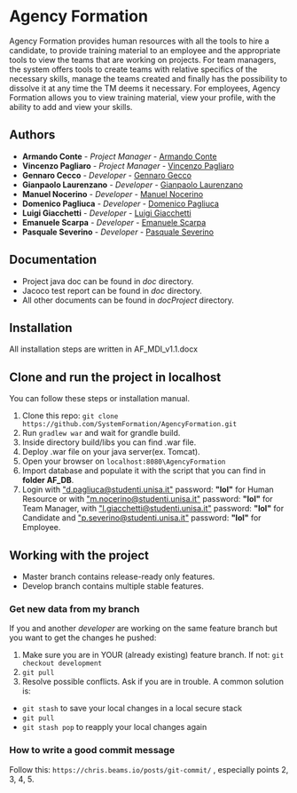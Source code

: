 

# Agency Formation
Agency Formation provides human resources with all the tools to hire a candidate, to provide training material to an employee and the appropriate tools to view the teams that are working on projects. For team managers, the system offers tools to create teams with relative specifics of the necessary skills, manage the teams created and finally has the possibility to dissolve it at any time the TM deems it necessary. For employees, Agency Formation allows you to view training material, view your profile, with the ability to add and view your skills.

## Authors
* **Armando Conte** - *Project Manager* - [Armando Conte](https://github.com/armandoC27)
* **Vincenzo Pagliaro** - *Project Manager* - [Vincenzo Pagliaro](https://github.com/chuck2098)
* **Gennaro Cecco** - *Developer* - [Gennaro Gecco](https://github.com/GennaroCecco)
* **Gianpaolo Laurenzano** - *Developer* - [Gianpaolo Laurenzano](https://github.com/PauLaure)
* **Manuel Nocerino** - *Developer* - [Manuel Nocerino](https://github.com/Megalilde)
* **Domenico Pagliuca** - *Developer* - [Domenico Pagliuca](https://github.com/DomenicoPagliuca)
* **Luigi Giacchetti** - *Developer* - [Luigi Giacchetti](https://github.com/Rankoll)
* **Emanuele Scarpa** - *Developer* - [Emanuele Scarpa](https://github.com/ManuScarpa)
* **Pasquale Severino** - *Developer* - [Pasquale Severino](https://github.com/PiEsse11)

## Documentation
* Project java doc can be found in *doc* directory.
* Jacoco test report can be found in *doc* directory.
* All other documents can be found in *docProject* directory.

## Installation
All installation steps are written in AF_MDI_v1.1.docx

## Clone and run the project in localhost
You can follow these steps or installation manual.
1. Clone this repo: `git clone https://github.com/SystemFormation/AgencyFormation.git`
2. Run `gradlew war` and wait for grandle build.
3. Inside directory build/libs you can find .war file.
4. Deploy .war file on your java server(ex. Tomcat).
5. Open your browser on `localhost:8080\AgencyFormation`
6. Import database and populate it with the script that you can find in **folder AF_DB**.
7. Login with ["d.pagliuca@studenti.unisa.it"](mailto:d.pagliuca@studenti.unisa.it) password: **"lol"**  for Human Resource or with ["m.nocerino@studenti.unisa.it"](mailto:m.nocerino5@studenti.unisa.it) password: **"lol"** for Team Manager, with ["l.giacchetti@studenti.unisa.it"](mailto:l.giacchetti1@studenti.unisa.it) password: **"lol"** for Candidate and ["p.severino@studenti.unisa.it"](mailto:p.severino1@studenti.unisa.it) password: **"lol"** for Employee.

## Working with the project
* Master branch contains release-ready only features.
* Develop branch contains multiple stable features.


### Get new data from my branch
If you and another *developer* are working on the same feature branch but you want to get the changes he pushed:

1. Make sure you are in YOUR (already existing) feature branch. If not: `git checkout development`
2. `git pull`
3. Resolve possible conflicts. Ask if you are in trouble. A common solution is:
* `git stash` to save your local changes in a local secure stack
* `git pull`
* `git stash pop` to reapply your local changes again

### How to write a good commit message
Follow this: `https://chris.beams.io/posts/git-commit/` , especially points 2, 3, 4, 5.


